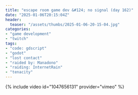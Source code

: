 ```yaml
---
title: "escape room game dev &#124; no signal (day 162)"
date: "2025-01-06T20:15:04Z"
header:
  teaser: "/assets/thumbs/2025-01-06-20-15-04.jpg"
categories:
- "game development"
- "twitch"
tags:
- "code: gdscript"
- "godot"
- "lost contact"
- "raided by: Manadono"
- "raiding: InternetRain"
- "tenacity"
---
```

{% include video id="1047656131" provider="vimeo" %}
